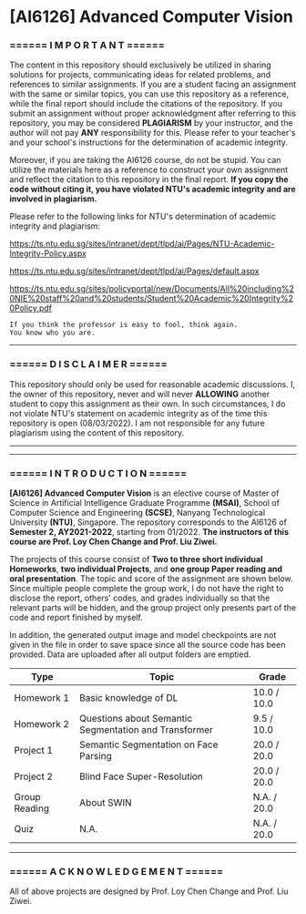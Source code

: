 # [AI6126] Advanced Computer Vision

### **====== I M P O R T A N T ======**

The content in this repository should exclusively be utilized in sharing solutions for projects, communicating ideas for related problems, and references to similar assignments. If you are a student facing an assignment with the same or similar topics, you can use this repository as a reference, while the final report should include the citations of the repository. If you submit an assignment without proper acknowledgment after referring to this repository, you may be considered **PLAGIARISM** by your instructor, and the author will not pay **ANY** responsibility for this. Please refer to your teacher's and your school's instructions for the determination of academic integrity.

Moreover, if you are taking the AI6126 course, do not be stupid. You can utilize the materials here as a reference to construct your own assignment and reflect the citation to this repository in the final report. **If you copy the code without citing it, you have violated NTU's academic integrity and are involved in plagiarism.**

Please refer to the following links for NTU's determination of academic integrity and plagiarism:

https://ts.ntu.edu.sg/sites/intranet/dept/tlpd/ai/Pages/NTU-Academic-Integrity-Policy.aspx

https://ts.ntu.edu.sg/sites/intranet/dept/tlpd/ai/Pages/default.aspx

https://ts.ntu.edu.sg/sites/policyportal/new/Documents/All%20including%20NIE%20staff%20and%20students/Student%20Academic%20Integrity%20Policy.pdf

    If you think the professor is easy to fool, think again.
    You know who you are.

---
### **====== D I S C L A I M E R ======**

This repository should only be used for reasonable academic discussions. I, the owner of this repository, never and will never **ALLOWING** another student to copy this assignment as their own. In such circumstances, I do not violate NTU's statement on academic integrity as of the time this repository is open (08/03/2022). I am not responsible for any future plagiarism using the content of this repository.

---
---
### **====== I N T R O D U C T I O N ======**
**[AI6126] Advanced Computer Vision** is an elective course of Master of Science in Artificial Intelligence Graduate Programme **(MSAI)**, School of Computer Science and Engineering **(SCSE)**, Nanyang Technological University **(NTU)**, Singapore. The repository corresponds to the AI6126 of **Semester 2, AY2021-2022**, starting from 01/2022. **The instructors of this course are Prof. Loy Chen Change and Prof. Liu Ziwei.**

The projects of this course consist of **Two to three short individual Homeworks**, **two individual Projects**, and **one group Paper reading and oral presentation**. The topic and score of the assignment are shown below. Since multiple people complete the group work, I do not have the right to disclose the report, others' codes, and grades individually so that the relevant parts will be hidden, and the group project only presents part of the code and report finished by myself.

In addition, the generated output image and model checkpoints are not given in the file in order to save space since all the source code has been provided. Data are uploaded after all output folders are emptied.

Type | Topic | Grade
------------ | ------------- | ---
Homework 1 | Basic knowledge of DL | 10.0 / 10.0
Homework 2 | Questions about Semantic Segmentation and Transformer | 9.5 / 10.0
Project 1 | Semantic Segmentation on Face Parsing | 20.0 / 20.0
Project 2 | Blind Face Super-Resolution | 20.0 / 20.0
Group Reading | About SWIN | N.A. / 20.0
Quiz | N.A. | N.A. / 20.0

---
### **====== A C K N O W L E D G E M E N T ======**

All of above projects are designed by Prof. Loy Chen Change and Prof. Liu Ziwei.
